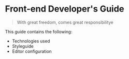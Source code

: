 # Front-end Developer's Guide

> With great freedom, comes great responsibilitye

This guide contains the following:

* Technologies used
* Styleguide 
* Editor configuration 



